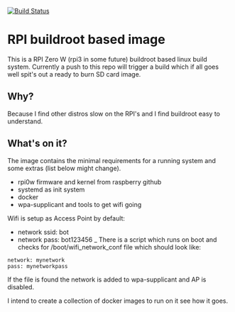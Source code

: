 
[![Build Status](https://cloud.drone.io/api/badges/TinHead/rpi-sd-builder/status.svg)](https://cloud.drone.io/TinHead/rpi-sd-builder)

# RPI buildroot based image

This is a RPI Zero W (rpi3 in some future) buildroot based linux build system.
Currently a push to this repo will trigger a build which if all goes well spit's out a ready to burn SD card image.

## Why?

Because I find other distros slow on the RPI's and I find buildroot easy to understand.

## What's on it?

The image contains the minimal requirements for a running system and some extras (list below might change).

- rpi0w firmware and kernel from raspberry github
- systemd as init system
- docker
- wpa-supplicant and tools to get wifi going 

Wifi is setup as Access Point by default:

- network ssid: bot
- network pass: bot123456
_
There is a script which runs on boot and checks for /boot/wifi_network_conf file which should look like:

```text
network: mynetwork
pass: mynetworkpass
```

If the file is found the network is added to wpa-supplicant and AP is disabled.

I intend to create a collection of docker images to run on it see how it goes.